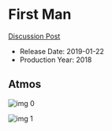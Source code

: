 # First Man

[Discussion Post](https://www.avsforum.com/threads/bass-eq-for-filtered-movies.2995212/post-57313516)

* Release Date: 2019-01-22
* Production Year: 2018

## Atmos

![img 0](https://i.imgur.com/P2TGZz2.jpg)

![img 1](https://i.imgur.com/tuInWYW.png)

